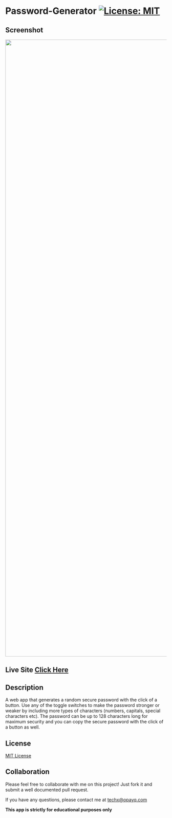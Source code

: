# Password-Generator [![License: MIT](https://img.shields.io/badge/License-MIT-yellow.svg)](https://opensource.org/licenses/MIT)

## Screenshot

<a href="https://techx-guy.github.io/Password-Generator/" target="_blank"><div align="center"><img width="1920" alt="Password Generator Screenshot" src="https://user-images.githubusercontent.com/70029654/123277876-7e2d8600-d4d4-11eb-8080-5c8b13d57d64.png">

</div></a>

## Live Site [Click Here](https://techx-guy.github.io/Password-Generator/)

## Description

A web app that generates a random secure password with the click of a button. Use any of the toggle switches to make the password stronger or weaker by including more types of characters (numbers, capitals, special characters etc). The password can be up to 128 characters long for maximum security and you can copy the secure password with the click of a button as well.

## License

[MIT License](https://opensource.org/licenses/MIT)

## Collaboration

Please feel free to collaborate with me on this project! Just fork it and submit a well documented pull request.

If you have any questions, please contact me at techx@opayq.com

**This app is strictly for educational purposes only**

